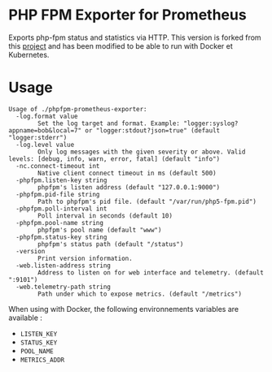 # PHP FPM Exporter for Prometheus

Exports php-fpm status and statistics via HTTP. This version is forked from this [project](https://github.com/blablacar/phpfpm-prometheus-exporter) and has been modified to be able to run with Docker et Kubernetes. 

# Usage

```
Usage of ./phpfpm-prometheus-exporter:
  -log.format value
    	Set the log target and format. Example: "logger:syslog?appname=bob&local=7" or "logger:stdout?json=true" (default "logger:stderr")
  -log.level value
    	Only log messages with the given severity or above. Valid levels: [debug, info, warn, error, fatal] (default "info")
  -nc.connect-timeout int
    	Native client connect timeout in ms (default 500)
  -phpfpm.listen-key string
    	phpfpm's listen address (default "127.0.0.1:9000")
  -phpfpm.pid-file string
    	Path to phpfpm's pid file. (default "/var/run/php5-fpm.pid")
  -phpfpm.poll-interval int
    	Poll interval in seconds (default 10)
  -phpfpm.pool-name string
    	phpfpm's pool name (default "www")
  -phpfpm.status-key string
    	phpfpm's status path (default "/status")
  -version
    	Print version information.
  -web.listen-address string
    	Address to listen on for web interface and telemetry. (default ":9101")
  -web.telemetry-path string
    	Path under which to expose metrics. (default "/metrics")
```

When using with Docker, the following environnements variables are available : 

* `LISTEN_KEY`
* `STATUS_KEY` 
* `POOL_NAME` 
* `METRICS_ADDR`  
